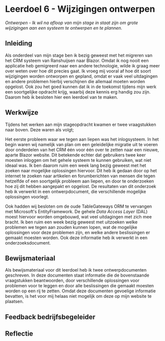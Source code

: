 ﻿# Leerdoel 6 - Wijzigingen ontwerpen
*Ontwerpen - Ik wil na afloop van mijn stage in staat zijn om grote wijzigingen aan een systeem te ontwerpen en te plannen.*

## Inleiding
Als onderdeel van mijn stage ben ik bezig geweest met het migreren van het CRM systeem van Ranshuijsen naar Blazor. Omdat ik nog nooit een applicatie heb gemigreerd naar een andere technologie, wilde ik graag meer over weten over hoe dit precies gaat. Ik vroeg mij vooral af hoe dit soort wijzigingen worden ontworpen en gepland, omdat er vaak veel uitdagingen en andere problemen hierbij verschijnen die allemaal moeten worden opgelost. Ook zou het goed kunnen dat ik in de toekomst tijdens mijn werk een soortgelijke opdracht krijg, waarbij deze kennis erg handig zou zijn. Daarom heb ik besloten hier een leerdoel van te maken.

## Werkwijze
Tijdens het werken aan mijn stageopdracht kwamen er twee vraagstukken naar boven. Deze waren als volgt;

Het eerste probleem waar we tegen aan liepen was het inlogsysteem. In het begin waren wij namelijk van plan om een geleidelijke migratie uit te voeren door onderdelen van het CRM één voor één over te zetten naar een nieuwe, aparte Blazor website. Dit betekende echter dat gebruikers twee keer moesten inloggen om het gehele systeem te kunnen gebruiken, wat niet ideaal was. Ik ben daarom ruim een week lang bezig geweest met het zoeken naar mogelijke oplossingen hiervoor. Dit heb ik gedaan door op het internet te zoeken naar artikelen en forumberichten van mensen die tegen hetzelfde of een soortgelijk probleem aan liepen, en door te onderzoeken hoe zij dit hebben aangepakt en opgelost. De resultaten van dit onderzoek heb ik verwerkt in een ontwerpdocument, die verschillende mogelijke oplossingen voorlegt.

Ook hadden wij besloten om de oude TableGateways ORM te vervangen met Microsoft's EntityFramework. De gehele _Data Access Layer_ (DAL) moest hiervoor worden omgebouwd, wat veel uitdagingen met zich mee bracht. Ik ben ruim een week bezig geweest met uitzoeken welke problemen we tegen aan zouden kunnen lopen, wat de mogelijke oplossingen voor deze problemen zijn, en welke andere beslissingen er gemaakt moesten worden. Ook deze informatie heb ik verwerkt in een onderzoeksdocument.

## Bewijsmateriaal
Als bewijsmateriaal voor dit leerdoel heb ik twee ontwerpdocumenten geschreven. In deze documenten staat informatie die de bovenstaande vraagstukken beantwoorden, door verschillende oplossingen voor problemen voor te leggen en door alle beslissingen die gemaakt moesten worden op een rij te zetten. Omdat deze documenten gevoelige informatie bevatten, is het voor mij helaas niet mogelijk om deze op mijn website te plaatsen.

## Feedback bedrijfsbegeleider

## Reflectie
